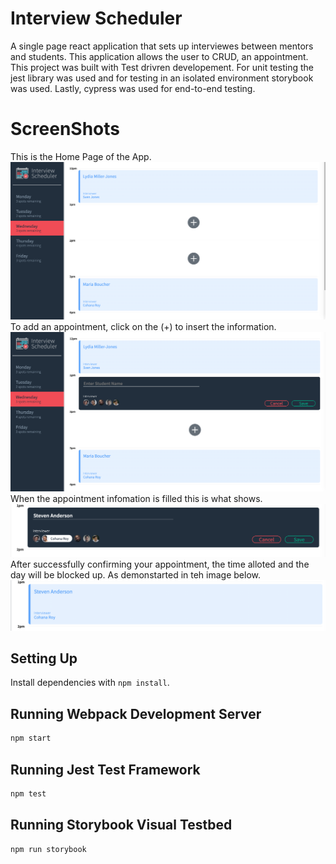 # Interview Scheduler
A single page react application that sets up interviewes between mentors and students. This application allows the user to CRUD, an appointment. This project was built with Test drivren developement. For unit testing the jest library was used and for testing in an isolated environment storybook was used. Lastly, cypress was used for end-to-end testing. 

# ScreenShots 
This is the Home Page of the App.
!["This is the Home Page of the App."](https://github.com/aalibarre/scheduler/blob/master/docs/homepage.png?raw=true)
To add an appointment, click on the (+) to insert the information.
!["To add an appointment, click on the (+) to insert the information."](https://github.com/aalibarre/scheduler/blob/master/docs/form.png?raw=true)
When the appointment infomation is filled this is what shows.
!["When the appointment infomation is filled this is what shows."](https://github.com/aalibarre/scheduler/blob/master/docs/appointment-form.png?raw=true)
After successfully confirming your appointment, the time alloted and the day will be blocked up. As demonstarted in teh image below.
!["After successfully confirming your appointment, the time alloted and the day will be blocked up. As demonstarted in teh image below."](https://github.com/aalibarre/scheduler/blob/master/docs/appt-confirmered.png?raw=true)
## Setting Up

Install dependencies with `npm install`.

## Running Webpack Development Server

```sh
npm start
```

## Running Jest Test Framework

```sh
npm test
```

## Running Storybook Visual Testbed

```sh
npm run storybook
```
